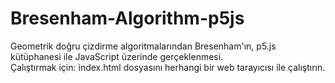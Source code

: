 # Bresenham-Algorithm-p5js
Geometrik doğru çizdirme algoritmalarından Bresenham'ın, p5.js kütüphanesi ile JavaScript üzerinde gerçeklenmesi.
<br>Çalıştırmak için: index.html dosyasını herhangi bir web tarayıcısı ile çalıştırın.
